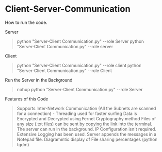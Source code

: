 # Client-Server-Communication

How to run the code.

Server
> python "Server-Client Communication.py" --role Server
> python "Server-Client Communication.py" --role server

Client
> python "Server-Client Communication.py" --role client
> python "Server-Client Communication.py" --role Client

Run the Server in the Background

> nohup python "Server-Client Communication.py" --role Server


Features of this Code

> Supports Inter-Network Communication (All the Subnets are scanned for a connection) - Threading used for faster surfing
> Data is Encrypted and Decrypted using Fernet Cryptography method
> Files of any size (.txt files) can be sent by copying the link into the terminal.
> The server can run in the background.
> IP Configuration isn't required.
> Extensive Logging has been used.
> Server appends the messages in a Notepad file.
> Diagrammtic display of File sharing percentages (python tqdm)
